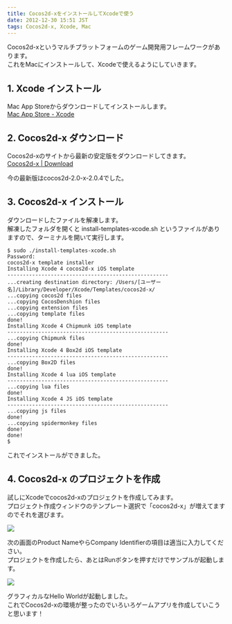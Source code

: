 ```yaml
---
title: Cocos2d-xをインストールしてXcodeで使う
date: 2012-12-30 15:51 JST
tags: Cocos2d-x, Xcode, Mac
---
```


Cocos2d-xというマルチプラットフォームのゲーム開発用フレームワークがあります。  
これをMacにインストールして、Xcodeで使えるようにしていきます。

## 1. Xcode インストール

Mac App Storeからダウンロードしてインストールします。  
[Mac App Store - Xcode](https://itunes.apple.com/jp/app/xcode/id497799835?mt=12)

## 2. Cocos2d-x ダウンロード

Cocos2d-xのサイトから最新の安定版をダウンロードしてきます。  
[Cocos2d-x | Download](http://www.cocos2d-x.org/projects/cocos2d-x/wiki/Download)

今の最新版はcocos2d-2.0-x-2.0.4でした。

## 3. Cocos2d-x インストール

ダウンロードしたファイルを解凍します。  
解凍したフォルダを開くと install-templates-xcode.sh というファイルがありますので、ターミナルを開いて実行します。

```
$ sudo ./install-templates-xcode.sh
Password:
cocos2d-x template installer
Installing Xcode 4 cocos2d-x iOS template
----------------------------------------------------
...creating destination directory: /Users/[ユーザー名]/Library/Developer/Xcode/Templates/cocos2d-x/
...copying cocos2d files
...copying CocosDenshion files
...copying extension files
...copying template files
done!
Installing Xcode 4 Chipmunk iOS template
----------------------------------------------------
...copying Chipmunk files
done!
Installing Xcode 4 Box2d iOS template
----------------------------------------------------
...copying Box2D files
done!
Installing Xcode 4 lua iOS template
----------------------------------------------------
...copying lua files
done!
Installing Xcode 4 JS iOS template
----------------------------------------------------
...copying js files
done!
...copying spidermonkey files
done!
done!
$
```

これでインストールができました。

## 4. Cocos2d-x のプロジェクトを作成

試しにXcodeでcocos2d-xのプロジェクトを作成してみます。  
プロジェクト作成ウィンドウのテンプレート選択で「cocos2d-x」が増えてますのでそれを選びます。

![](2012-12-30/20121230_2427857.png)

次の画面のProduct NameやらCompany Identifierの項目は適当に入力してください。  
プロジェクトを作成したら、あとはRunボタンを押すだけでサンプルが起動します。

![](2012-12-30/20121230_2427858.png)

グラフィカルなHello Worldが起動しました。  
これでCocos2d-xの環境が整ったのでいろいろゲームアプリを作成していこうと思います！
